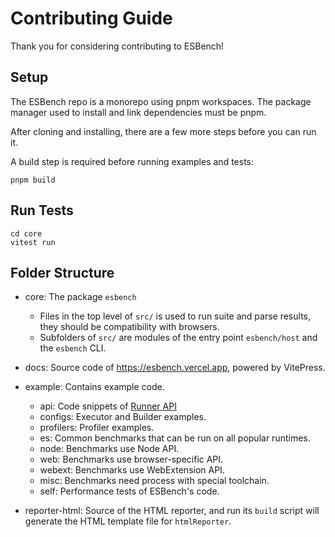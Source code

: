 # Contributing Guide

Thank you for considering contributing to ESBench!

## Setup

The ESBench repo is a monorepo using pnpm workspaces. The package manager used to install and link dependencies must be pnpm.

After cloning and installing, there are a few more steps before you can run it.

A build step is required before running examples and tests:

```shell
pnpm build
```

## Run Tests

```shell
cd core
vitest run
```

## Folder Structure

* core: The package `esbench`
  * Files in the top level of `src/` is used to run suite and parse results, they should be compatibility with browsers.
  * Subfolders of `src/` are modules of the entry point `esbench/host` and the `esbench` CLI.

* docs: Source code of https://esbench.vercel.app, powered by VitePress.

* example: Contains example code.

  * api: Code snippets of [Runner API](https://esbench.vercel.app/api/runner-api)
  * configs: Executor and Builder examples.
  * profilers: Profiler examples.
  * es: Common benchmarks that can be run on all popular runtimes.
  * node: Benchmarks use Node API.
  * web: Benchmarks use browser-specific API.
  * webext: Benchmarks use WebExtension API.
  * misc: Benchmarks need process with special toolchain.
  * self: Performance tests of ESBench's code.

* reporter-html: Source of the HTML reporter, and run its `build` script will generate the HTML template file for `htmlReporter`. 

